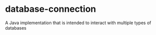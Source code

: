 # database-connection
A Java implementation that is intended to interact with multiple types of databases
